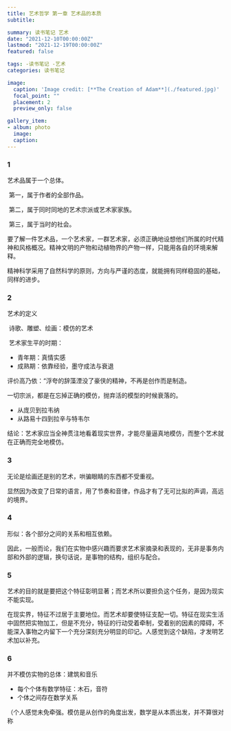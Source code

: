 ```yaml
---
title: 艺术哲学 第一章 艺术品的本质
subtitle: 

summary: 读书笔记 艺术
date: "2021-12-10T00:00:00Z"
lastmod: "2021-12-19T00:00:00Z"
featured: false

tags: -读书笔记 -艺术
categories: 读书笔记

image:
  caption: 'Image credit: [**The Creation of Adam**](./featured.jpg)'
  focal_point: ""
  placement: 2
  preview_only: false

gallery_item:
- album: photo
  image: 
  caption: 
---
```


### 1

艺术品属于一个总体。

​	第一，属于作者的全部作品。

​	第二，属于同时同地的艺术宗派或艺术家家族。

​	第三，属于当时的社会。

要了解一件艺术品，一个艺术家，一群艺术家，必须正确地设想他们所属的时代精神和风格概况。精神文明的产物和动植物界的产物一样，只能用各自的环境来解释。

精神科学采用了自然科学的原则，方向与严谨的态度，就能拥有同样稳固的基础，同样的进步。

### 2

艺术的定义

​	诗歌、雕塑、绘画：模仿的艺术

​	艺术家生平的时期：

- 青年期：真情实感
- 成熟期：依靠经验，墨守成法与衰退

评价高乃依：“浮夸的辞藻湮没了豪侠的精神，不再是创作而是制造。

一切宗派，都是在忘掉正确的模仿，抛弃活的模型的时候衰落的。

- 从庞贝到拉韦纳
- 从路易十四到拉辛与特韦尔

结论：艺术家应当全神贯注地看着现实世界，才能尽量逼真地模仿，而整个艺术就在正确而完全地模仿。

### 3

无论是绘画还是别的艺术，哄骗眼睛的东西都不受重视。

显然因为改变了日常的语言，用了节奏和音律，作品才有了无可比拟的声调，高远的境界。

### 4

形似：各个部分之间的关系和相互依赖。

因此，一般而论，我们在实物中感兴趣而要求艺术家摘录和表现的，无非是事务内部和外部的逻辑，换句话说，是事物的结构，组织与配合。

### 5

艺术的目的就是要把这个特征彰明显著；而艺术所以要担负这个任务，是因为现实不能实现。

在现实界，特征不过居于主要地位。而艺术却要使特征支配一切。特征在现实生活中固然把实物加工，但是不充分，特征的行动受着牵制，受着别的因素的障碍，不能深入事物之内留下一个充分深刻充分明显的印记。人感觉到这个缺陷，才发明艺术加以补充。

### 6

并不模仿实物的总体：建筑和音乐
- 每个个体有数学特征：木石，音符
- 个体之间存在数学关系

（个人感觉未免牵强。模仿是从创作的角度出发，数学是从本质出发，并不算很对称
